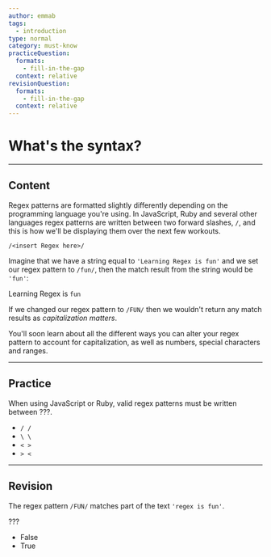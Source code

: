 ```yaml
---
author: emmab
tags:
  - introduction
type: normal
category: must-know
practiceQuestion:
  formats:
    - fill-in-the-gap
  context: relative
revisionQuestion:
  formats:
    - fill-in-the-gap
  context: relative
---
```


# What's the syntax?


---

## Content

Regex patterns are formatted slightly differently depending on the programming language you're using. In JavaScript, Ruby and several other languages regex patterns are written between two forward slashes, `/`, and this is how we'll be displaying them over the next few workouts.

```plain-text
/<insert Regex here>/
```

Imagine that we have a string equal to `'Learning Regex is fun'` and we set our regex pattern to `/fun/`, then the match result from the string would be `'fun'`:

Learning Regex is `fun`

If we changed our regex pattern to `/FUN/` then we wouldn't return any match results as *capitalization matters*.

You'll soon learn about all the different ways you can alter your regex pattern to account for capitalization, as well as numbers, special characters and ranges.


---

## Practice

When using JavaScript or Ruby, valid regex patterns must be written between ???.

- `/ /`
- `\ \`
- `< >`
- `> <` 


---

## Revision

The regex pattern `/FUN/` matches part of the text `'regex is fun'`.

???

- False
- True
